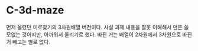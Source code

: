 # C-3d-maze
먼저 올렸던 미로찾기의 3차원배열 버전이다.
사실 과제 내용을 잘못 이해해서 만든 쓸모없는 것이지만, 아까워서 올리기로 했다.
바뀐 거는 배열이 2차원에서 3차원으로 바뀐거 빼고는 별로 없다.
